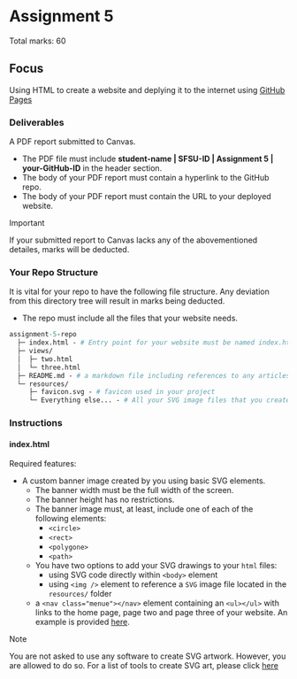 # Assignment 5
Total marks: 60
## Focus 
Using HTML to create a website and deplying it to the internet using [GitHub Pages](https://docs.github.com/en/pages/getting-started-with-github-pages/creating-a-github-pages-site)
### Deliverables
A PDF report submitted to Canvas.
- The PDF file must include **student-name | SFSU-ID | Assignment 5 | your-GitHub-ID** in the header section.
- The body of your PDF report must contain a hyperlink to the GitHub repo.
- The body of your PDF report must contain the URL to your deployed website.
> [!IMPORTANT]
> If your submitted report to Canvas lacks any of the abovementioned detailes, marks will be deducted.
### Your Repo Structure
It is vital for your repo to have the following file structure. Any deviation from this directory tree will result in marks being deducted.
- The repo must include all the files that your website needs.  

```graphql
assignment-5-repo 
  ├─ index.html - # Entry point for your website must be named index.html
  ├─ views/  
  │  ├─ two.html 
  │  └─ three.html
  ├─ README.md - # a markdown file including references to any articles on MDN website or elsewhere that you used in this assignment. 
  └─ resources/ 
     ├─ favicon.svg - # favicon used in your project
     └─ Everything else... - # All your SVG image files that you create will be in in this directory
```
### Instructions
#### index.html
Required features: 
- A custom banner image created by you using basic SVG elements.
    - The banner width must be the full width of the screen.
    - The banner height has no restrictions.
    - The banner image must, at least, include one of each of the following elements:
        - ```<circle>```
        - ```<rect>```
        - ```<polygone>```
        - ```<path>```
  - You have two options to add your SVG drawings to your ```html``` files:
      -  using SVG code directly within ```<body>``` element
      -  using ```<img />``` element to reference a ```SVG``` image file located in the ```resources/``` folder
  -  a ```<nav class="menue"></nav>``` element containing an ```<ul></ul>``` with links to the home page, page two and page three of your website. An example is provided [here](https://developer.mozilla.org/en-US/play).   
  
> [!NOTE]
> You are not asked to use any software to create SVG artwork. However, you are allowed to do so.
> For a list of tools to create SVG art, please click [here](https://developer.mozilla.org/en-US/docs/Web/SVG/Tutorial/Tools_for_SVG)
